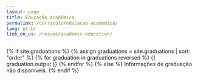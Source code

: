 ```yaml
---
layout: page
title: Educação Acadêmica
permalink: /curriculo/educacao-academica/
lang: pt-br
link_en_us: /resume/academic-education/
---
```


{% if site.graduations %}
  {% assign graduations = site.graduations | sort: "order" %}
  {% for graduation in graduations reversed %}
    {{ graduation.output }}
  {% endfor %}
{% else %}
  Informações de graduação não disponíveis.
{% endif %}

